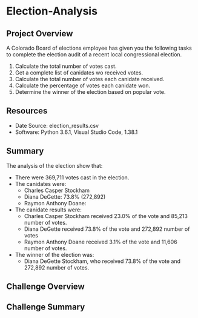 # Election-Analysis
## Project Overview
A Colorado Board of elections employee has given you the following tasks to complete the election audit of a recent local congressional election.

1. Calculate the total number of votes cast.
2. Get a complete list of canidates wo received votes.
3. Calculate the total number of votes each canidate received.
4. Calculate the percentage of votes each canidate won.
5. Determine the winner of the election based on popular vote.

## Resources
- Date Source: election_results.csv
- Software: Python 3.6.1, Visual Studio Code, 1.38.1

## Summary
The analysis of the election show that:
- There were 369,711 votes cast in the election.
- The canidates were:
    - Charles Casper Stockham
    - Diana DeGette: 73.8% (272,892)
    - Raymon Anthony Doane:
- The canidate results were:
    - Charles Casper Stockham received 23.0% of the vote and 85,213 number of votes.
    - Diana DeGette received 73.8% of the vote and 272,892 number of votes
    - Raymon Anthony Doane received 3.1% of the vote and 11,606 number of votes.
- The winner of the election was:
    - Diana DeGette Stockham, who received 73.8% of the vote and 272,892 number of votes.

## Challenge Overview

## Challenge Summary
